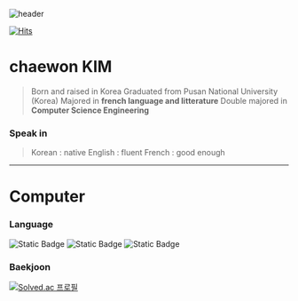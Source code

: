 ![header](https://capsule-render.vercel.app/api?type=waving&color=0:c5c8fa,100:9095ee&text=Peindre%20La%20Colline&fontColor=4d518e)

[![Hits](https://hits.seeyoufarm.com/api/count/incr/badge.svg?url=https%3A%2F%2Fgithub.com%2FPeindreLaColline&count_bg=%23A99EE5&title_bg=%23594386&icon=&icon_color=%23E7E7E7&title=Bienvenue&edge_flat=false)](https://hits.seeyoufarm.com)

# chaewon KIM
> Born and raised in Korea
> Graduated from Pusan National University (Korea)
> Majored in **french language and litterature**
> Double majored in **Computer Science Engineering**

### Speak in
> Korean : native
> English : fluent
> French : good enough

* * *
 # Computer
### Language
![Static Badge](https://img.shields.io/badge/C++-badge?logo=C%2B%2B&labelColor=00599C&color=00599C)
![Static Badge](https://img.shields.io/badge/Python-badge?logo=Python&logoColor=white&labelColor=3776AB&color=3776AB)
![Static Badge](https://img.shields.io/badge/C-badge?logo=C&logoColor=white&labelColor=A8B9CC&color=A8B9CC)

### Baekjoon
[![Solved.ac
프로필](http://mazassumnida.wtf/api/generate_badge?boj=bbubbune)](https://solved.ac/bbubbune)
